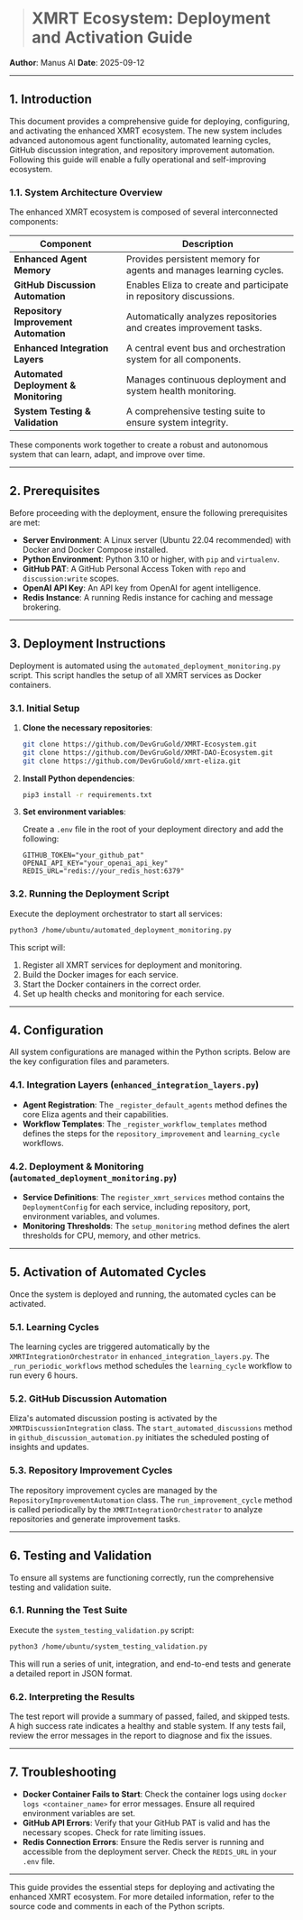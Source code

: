 > # XMRT Ecosystem: Deployment and Activation Guide

**Author**: Manus AI
**Date**: 2025-09-12

---

## 1. Introduction

This document provides a comprehensive guide for deploying, configuring, and activating the enhanced XMRT ecosystem. The new system includes advanced autonomous agent functionality, automated learning cycles, GitHub discussion integration, and repository improvement automation. Following this guide will enable a fully operational and self-improving ecosystem.

### 1.1. System Architecture Overview

The enhanced XMRT ecosystem is composed of several interconnected components:

| Component | Description |
| --- | --- |
| **Enhanced Agent Memory** | Provides persistent memory for agents and manages learning cycles. |
| **GitHub Discussion Automation** | Enables Eliza to create and participate in repository discussions. |
| **Repository Improvement Automation** | Automatically analyzes repositories and creates improvement tasks. |
| **Enhanced Integration Layers** | A central event bus and orchestration system for all components. |
| **Automated Deployment & Monitoring** | Manages continuous deployment and system health monitoring. |
| **System Testing & Validation** | A comprehensive testing suite to ensure system integrity. |

These components work together to create a robust and autonomous system that can learn, adapt, and improve over time.

---

## 2. Prerequisites

Before proceeding with the deployment, ensure the following prerequisites are met:

*   **Server Environment**: A Linux server (Ubuntu 22.04 recommended) with Docker and Docker Compose installed.
*   **Python Environment**: Python 3.10 or higher, with `pip` and `virtualenv`.
*   **GitHub PAT**: A GitHub Personal Access Token with `repo` and `discussion:write` scopes.
*   **OpenAI API Key**: An API key from OpenAI for agent intelligence.
*   **Redis Instance**: A running Redis instance for caching and message brokering.

---

## 3. Deployment Instructions

Deployment is automated using the `automated_deployment_monitoring.py` script. This script handles the setup of all XMRT services as Docker containers.

### 3.1. Initial Setup

1.  **Clone the necessary repositories**:

    ```bash
    git clone https://github.com/DevGruGold/XMRT-Ecosystem.git
    git clone https://github.com/DevGruGold/XMRT-DAO-Ecosystem.git
    git clone https://github.com/DevGruGold/xmrt-eliza.git
    ```

2.  **Install Python dependencies**:

    ```bash
    pip3 install -r requirements.txt
    ```

3.  **Set environment variables**:

    Create a `.env` file in the root of your deployment directory and add the following:

    ```
    GITHUB_TOKEN="your_github_pat"
    OPENAI_API_KEY="your_openai_api_key"
    REDIS_URL="redis://your_redis_host:6379"
    ```

### 3.2. Running the Deployment Script

Execute the deployment orchestrator to start all services:

```bash
python3 /home/ubuntu/automated_deployment_monitoring.py
```

This script will:

1.  Register all XMRT services for deployment and monitoring.
2.  Build the Docker images for each service.
3.  Start the Docker containers in the correct order.
4.  Set up health checks and monitoring for each service.

---

## 4. Configuration

All system configurations are managed within the Python scripts. Below are the key configuration files and parameters.

### 4.1. Integration Layers (`enhanced_integration_layers.py`)

*   **Agent Registration**: The `_register_default_agents` method defines the core Eliza agents and their capabilities.
*   **Workflow Templates**: The `_register_workflow_templates` method defines the steps for the `repository_improvement` and `learning_cycle` workflows.

### 4.2. Deployment & Monitoring (`automated_deployment_monitoring.py`)

*   **Service Definitions**: The `register_xmrt_services` method contains the `DeploymentConfig` for each service, including repository, port, environment variables, and volumes.
*   **Monitoring Thresholds**: The `setup_monitoring` method defines the alert thresholds for CPU, memory, and other metrics.

---

## 5. Activation of Automated Cycles

Once the system is deployed and running, the automated cycles can be activated.

### 5.1. Learning Cycles

The learning cycles are triggered automatically by the `XMRTIntegrationOrchestrator` in `enhanced_integration_layers.py`. The `_run_periodic_workflows` method schedules the `learning_cycle` workflow to run every 6 hours.

### 5.2. GitHub Discussion Automation

Eliza's automated discussion posting is activated by the `XMRTDiscussionIntegration` class. The `start_automated_discussions` method in `github_discussion_automation.py` initiates the scheduled posting of insights and updates.

### 5.3. Repository Improvement Cycles

The repository improvement cycles are managed by the `RepositoryImprovementAutomation` class. The `run_improvement_cycle` method is called periodically by the `XMRTIntegrationOrchestrator` to analyze repositories and generate improvement tasks.

---

## 6. Testing and Validation

To ensure all systems are functioning correctly, run the comprehensive testing and validation suite.

### 6.1. Running the Test Suite

Execute the `system_testing_validation.py` script:

```bash
python3 /home/ubuntu/system_testing_validation.py
```

This will run a series of unit, integration, and end-to-end tests and generate a detailed report in JSON format.

### 6.2. Interpreting the Results

The test report will provide a summary of passed, failed, and skipped tests. A high success rate indicates a healthy and stable system. If any tests fail, review the error messages in the report to diagnose and fix the issues.

---

## 7. Troubleshooting

*   **Docker Container Fails to Start**: Check the container logs using `docker logs <container_name>` for error messages. Ensure all required environment variables are set.
*   **GitHub API Errors**: Verify that your GitHub PAT is valid and has the necessary scopes. Check for rate limiting issues.
*   **Redis Connection Errors**: Ensure the Redis server is running and accessible from the deployment server. Check the `REDIS_URL` in your `.env` file.

---

This guide provides the essential steps for deploying and activating the enhanced XMRT ecosystem. For more detailed information, refer to the source code and comments in each of the Python scripts.

